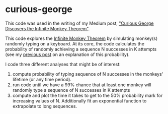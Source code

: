 # curious-george
This code was used in the writing of my Medium post, ["Curious George Discovers the Infinite Monkey Theorem"]([tmp](https://medium.com/@benlahner/curious-george-discovers-the-infinite-monkey-theorem-652d73667229)).

This code explores the [Infinite Monkey Theorem](https://en.wikipedia.org/wiki/Infinite_monkey_theorem) by simulating monkey(s) randomly typing on a keyboard. At its core, the code calculates the probability of randomly achieving a sequence N successes in K attempts (see my [previous post](https://medium.com/@benlahner/what-is-the-probability-of-flipping-n-consecutive-heads-in-k-coin-flips-71fcae35c33a) on an explanation of this probability). 

I code three different analyses that might be of interest:
1. compute probability of typing sequence of N successes in the monkeys' lifetime (or any time period).
2. run code until we have a 99% chance that at least one monkey will randomly type a sequence of N successes in K attempts
3. compute and plot the time it takes to get to the 50% probability mark for increasing values of N. Additionally fit an exponential function to extrapolate to long sequences.
